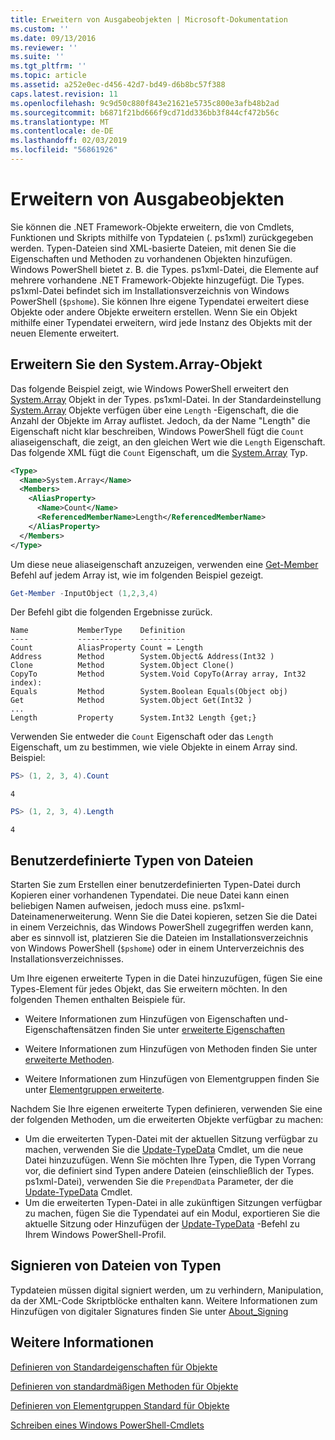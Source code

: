 ```yaml
---
title: Erweitern von Ausgabeobjekten | Microsoft-Dokumentation
ms.custom: ''
ms.date: 09/13/2016
ms.reviewer: ''
ms.suite: ''
ms.tgt_pltfrm: ''
ms.topic: article
ms.assetid: a252e0ec-d456-42d7-bd49-d6b8bc57f388
caps.latest.revision: 11
ms.openlocfilehash: 9c9d50c880f843e21621e5735c800e3afb48b2ad
ms.sourcegitcommit: b6871f21bd666f9cd71dd336bb3f844cf472b56c
ms.translationtype: MT
ms.contentlocale: de-DE
ms.lasthandoff: 02/03/2019
ms.locfileid: "56861926"
---
```

# <a name="extending-output-objects"></a>Erweitern von Ausgabeobjekten

Sie können die .NET Framework-Objekte erweitern, die von Cmdlets, Funktionen und Skripts mithilfe von Typdateien (. ps1xml) zurückgegeben werden. Typen-Dateien sind XML-basierte Dateien, mit denen Sie die Eigenschaften und Methoden zu vorhandenen Objekten hinzufügen. Windows PowerShell bietet z. B. die Types. ps1xml-Datei, die Elemente auf mehrere vorhandene .NET Framework-Objekte hinzugefügt. Die Types. ps1xml-Datei befindet sich im Installationsverzeichnis von Windows PowerShell (`$pshome`). Sie können Ihre eigene Typendatei erweitert diese Objekte oder andere Objekte erweitern erstellen. Wenn Sie ein Objekt mithilfe einer Typendatei erweitern, wird jede Instanz des Objekts mit der neuen Elemente erweitert.

## <a name="extending-the-systemarray-object"></a>Erweitern Sie den System.Array-Objekt

Das folgende Beispiel zeigt, wie Windows PowerShell erweitert den [System.Array](/dotnet/api/System.Array) Objekt in der Types. ps1xml-Datei. In der Standardeinstellung [System.Array](/dotnet/api/System.Array) Objekte verfügen über eine `Length` -Eigenschaft, die die Anzahl der Objekte im Array auflistet. Jedoch, da der Name "Length" die Eigenschaft nicht klar beschreiben, Windows PowerShell fügt die `Count` aliaseigenschaft, die zeigt, an den gleichen Wert wie die `Length` Eigenschaft. Das folgende XML fügt die `Count` Eigenschaft, um die [System.Array](/dotnet/api/System.Array) Typ.

```xml
<Type>
  <Name>System.Array</Name>
  <Members>
    <AliasProperty>
      <Name>Count</Name>
      <ReferencedMemberName>Length</ReferencedMemberName>
    </AliasProperty>
  </Members>
</Type>

```

Um diese neue aliaseigenschaft anzuzeigen, verwenden eine [Get-Member](/powershell/module/Microsoft.PowerShell.Utility/Get-Member) Befehl auf jedem Array ist, wie im folgenden Beispiel gezeigt.

```powershell
Get-Member -InputObject (1,2,3,4)
```

Der Befehl gibt die folgenden Ergebnisse zurück.
```output
Name           MemberType    Definition
----           ----------    ----------
Count          AliasProperty Count = Length
Address        Method        System.Object& Address(Int32 )
Clone          Method        System.Object Clone()
CopyTo         Method        System.Void CopyTo(Array array, Int32 index):
Equals         Method        System.Boolean Equals(Object obj)
Get            Method        System.Object Get(Int32 )
...
Length         Property      System.Int32 Length {get;}
```
Verwenden Sie entweder die `Count` Eigenschaft oder das `Length` Eigenschaft, um zu bestimmen, wie viele Objekte in einem Array sind. Beispiel:

```powershell
PS> (1, 2, 3, 4).Count
```

```output
4
```

```powershell
PS> (1, 2, 3, 4).Length
```

```output
4
```

## <a name="custom-types-files"></a>Benutzerdefinierte Typen von Dateien

Starten Sie zum Erstellen einer benutzerdefinierten Typen-Datei durch Kopieren einer vorhandenen Typendatei. Die neue Datei kann einen beliebigen Namen aufweisen, jedoch muss eine. ps1xml-Dateinamenerweiterung. Wenn Sie die Datei kopieren, setzen Sie die Datei in einem Verzeichnis, das Windows PowerShell zugegriffen werden kann, aber es sinnvoll ist, platzieren Sie die Dateien im Installationsverzeichnis von Windows PowerShell (`$pshome`) oder in einem Unterverzeichnis des Installationsverzeichnisses.

Um Ihre eigenen erweiterte Typen in die Datei hinzuzufügen, fügen Sie eine Types-Element für jedes Objekt, das Sie erweitern möchten. In den folgenden Themen enthalten Beispiele für.

- Weitere Informationen zum Hinzufügen von Eigenschaften und-Eigenschaftensätzen finden Sie unter [erweiterte Eigenschaften](./extending-properties-for-objects.md)

- Weitere Informationen zum Hinzufügen von Methoden finden Sie unter [erweiterte Methoden](./defining-default-methods-for-objects.md).

- Weitere Informationen zum Hinzufügen von Elementgruppen finden Sie unter [Elementgruppen erweiterte](./defining-default-member-sets-for-objects.md).

Nachdem Sie Ihre eigenen erweiterte Typen definieren, verwenden Sie eine der folgenden Methoden, um die erweiterten Objekte verfügbar zu machen:

- Um die erweiterten Typen-Datei mit der aktuellen Sitzung verfügbar zu machen, verwenden Sie die [Update-TypeData](/powershell/module/Microsoft.PowerShell.Utility/Update-TypeData) Cmdlet, um die neue Datei hinzuzufügen. Wenn Sie möchten Ihre Typen, die Typen Vorrang vor, die definiert sind Typen andere Dateien (einschließlich der Types. ps1xml-Datei), verwenden Sie die `PrependData` Parameter, der die [Update-TypeData](/powershell/module/Microsoft.PowerShell.Utility/Update-TypeData) Cmdlet.
- Um die erweiterten Typen-Datei in alle zukünftigen Sitzungen verfügbar zu machen, fügen Sie die Typendatei auf ein Modul, exportieren Sie die aktuelle Sitzung oder Hinzufügen der [Update-TypeData](/powershell/module/Microsoft.PowerShell.Utility/Update-TypeData) -Befehl zu Ihrem Windows PowerShell-Profil.

## <a name="signing-types-files"></a>Signieren von Dateien von Typen

Typdateien müssen digital signiert werden, um zu verhindern, Manipulation, da der XML-Code Skriptblöcke enthalten kann. Weitere Informationen zum Hinzufügen von digitaler Signatures finden Sie unter [About_Signing](/powershell/module/microsoft.powershell.core/about/about_signing)

## <a name="see-also"></a>Weitere Informationen

[Definieren von Standardeigenschaften für Objekte](./extending-properties-for-objects.md)

[Definieren von standardmäßigen Methoden für Objekte](./defining-default-methods-for-objects.md)

[Definieren von Elementgruppen Standard für Objekte](./defining-default-member-sets-for-objects.md)

[Schreiben eines Windows PowerShell-Cmdlets](./writing-a-windows-powershell-cmdlet.md)
